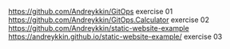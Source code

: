 https://github.com/Andreykkin/GitOps exercise 01
https://github.com/Andreykkin/GitOps.Calculator exercise 02
https://github.com/Andreykkin/static-website-example https://andreykkin.github.io/static-website-example/ exercise 03
